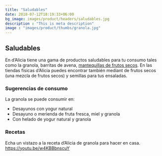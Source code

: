 ```yaml
---
title: "Saludables"
date: 2018-07-12T18:19:33+06:00
bg_image: images/product/headers/saludables.jpg
description : "This is meta description"
image : "images/product/thumbs/granola.jpg"
---
```


## Saludables

En d’Alicia tiene una gama de productos saludables para tu consumo tales como la granola, barritas de avena,  [mantequillas de frutos secos](/product/mantequillas "mantequillas de frutos secos"). En las tiendas físicas d’Alicia puedes encontrar también mediant de frutos secos (una mezcla de frutos secos) y semillas para tus ensaladas.

### Sugerencias de consumo
La granola se puede consumir en:
- Desayunos con yogur natural
- Desayuno o merienda de fruta fresca, miel y granola
- Con helado de yogur natural y granola

### Recetas
Echa un vistazo a la receta d’Alicia de granola para hacer en casa. https://youtu.be/w4KBBbnscuY

